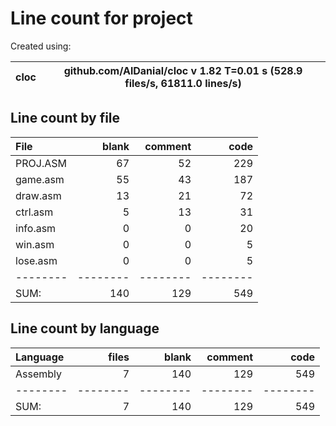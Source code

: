 # Line count for project

Created using:

cloc|github.com/AlDanial/cloc v 1.82  T=0.01 s (528.9 files/s, 61811.0 lines/s)
--- | ---

## Line count by file
File|blank|comment|code
:-------|-------:|-------:|-------:
PROJ.ASM|67|52|229
game.asm|55|43|187
draw.asm|13|21|72
ctrl.asm|5|13|31
info.asm|0|0|20
win.asm|0|0|5
lose.asm|0|0|5
--------|--------|--------|--------
SUM:|140|129|549

## Line count by language
Language|files|blank|comment|code
:-------|-------:|-------:|-------:|-------:
Assembly|7|140|129|549
--------|--------|--------|--------|--------
SUM:|7|140|129|549
